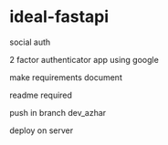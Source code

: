 # ideal-fastapi

social auth

2 factor authenticator app using google

make requirements document

readme required

push in branch dev_azhar

deploy on server
